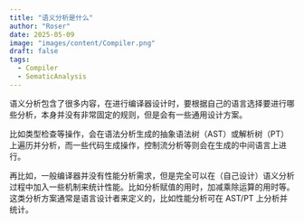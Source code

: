 ```yaml
---
title: "语义分析是什么"
author: "Roser"
date: 2025-05-09
image: "images/content/Compiler.png"
draft: false
tags:
  - Compiler
  - SematicAnalysis
---
```

语义分析包含了很多内容，在进行编译器设计时，要根据自己的语言选择要进行哪些分析，本身并没有非常固定的规则，但是会有一些通用设计方案。

比如类型检查等操作，会在语法分析生成的抽象语法树（AST）或解析树（PT）上遍历并分析，而一些代码生成操作，控制流分析等则会在生成的中间语言上进行。

再比如，一般编译器并没有性能分析需求，但是完全可以在（自己设计）语义分析过程中加入一些机制来统计性能。比如分析赋值的用时，加减乘除运算的用时等。这类分析方案通常是语言设计者来定义的，比如性能分析可在 AST/PT 上分析并统计。